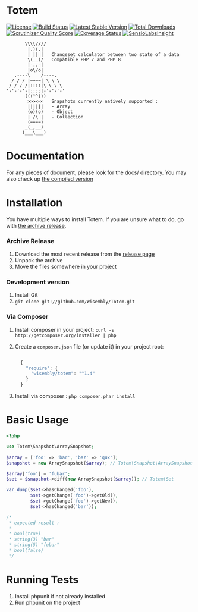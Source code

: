 Totem
=====
[![License](https://poser.pugx.org/wisembly/totem/license.png)](https://packagist.org/packages/wisembly/totem)
[![Build Status](https://travis-ci.org/Wisembly/Totem.png?branch=master)](https://travis-ci.org/Wisembly/Totem)
[![Latest Stable Version](https://poser.pugx.org/wisembly/totem/v/stable.png)](https://packagist.org/packages/wisembly/totem)
[![Total Downloads](https://poser.pugx.org/wisembly/totem/downloads.png)](https://packagist.org/packages/wisembly/totem)
[![Scrutinizer Quality Score](https://scrutinizer-ci.com/g/Taluu/Totem/badges/quality-score.png?s=b71f67e353a379e19b651697285ffed18d6f1554)](https://scrutinizer-ci.com/g/Taluu/Totem/)
[![Coverage Status](https://img.shields.io/coveralls/Wisembly/Totem.svg)](https://coveralls.io/r/Wisembly/Totem?branch=master)
[![SensioLabsInsight](https://insight.sensiolabs.com/projects/82271056-a3c2-4e0b-adff-8219fa198035/mini.png)](https://insight.sensiolabs.com/projects/82271056-a3c2-4e0b-adff-8219fa198035)

```
       \\\\////
        |.)(.|
        | || |   Changeset calculator between two state of a data
        \(__)/   Compatible PHP 7 and PHP 8
        |-..-|
        |o\/o|
   .----\    /----.
  / / / |~~~~| \ \ \
 / / / /|::::|\ \ \ \
'-'-'-'-|::::|-'-'-'-'
       (((^^)))
        >>><<<   Snapshots currently natively supported :
        ||||||   - Array
        (o)(o)   - Object
        | /\ |   - Collection
        (====)
       _(_,__)
      (___\___)
```

Documentation
=============
For any pieces of document, please look for the docs/ directory. You may also 
check up [the compiled version](http://totem.readthedocs.org/en/latest/index.html)

Installation
============
You have multiple ways to install Totem. If you are unsure what to do, go with
[the archive release](#archive-release).

### Archive Release
1. Download the most recent release from the [release page](https://github.com/Wisembly/Totem/releases)
2. Unpack the archive
3. Move the files somewhere in your project

### Development version
1. Install Git
2. `git clone git://github.com/Wisembly/Totem.git`

### Via Composer
1. Install composer in your project: `curl -s http://getcomposer.org/installer | php`
2. Create a `composer.json` file (or update it) in your project root:

    ```javascript

      {
        "require": {
          "wisembly/totem": "^1.4"
        }
      }
    ```

3. Install via composer : `php composer.phar install`

Basic Usage
===========
```php
<?php

use Totem\Snapshot\ArraySnapshot;

$array = ['foo' => 'bar', 'baz' => 'qux'];
$snapshot = new ArraySnapshot($array); // Totem\Snapshot\ArraySnapshot

$array['foo'] = 'fubar';
$set = $snapshot->diff(new ArraySnapshot($array)); // Totem\Set

var_dump($set->hasChanged('foo'),
         $set->getChange('foo')->getOld(),
         $set->getChange('foo')->getNew(),
         $set->hasChanged('bar'));

/* 
 * expected result :
 *
 * bool(true)
 * string(3) "bar"
 * string(5) "fubar"
 * bool(false)
 */
```

Running Tests
=============
1. Install phpunit if not already installed
2. Run phpunit on the project

